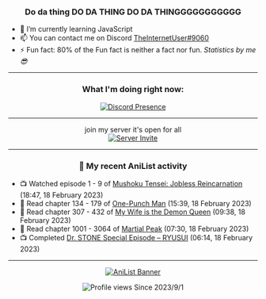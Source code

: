 <div align="center">

### Do da thing DO DA THING DO DA THINGGGGGGGGGGG
</div>

- 🌱 I’m currently learning JavaScript
- 📫 You can contact me on Discord [TheInternetUser#9060](https://discord.com/users/534117072796385300)
- ⚡ Fun fact: 80% of the Fun fact is neither a fact nor fun. _Statistics by me 😎_
<hr>

<div align="center">

### What I'm doing right now:
[![Discord Presence](https://lanyard.cnrad.dev/api/534117072796385300)](https://discord.com/users/534117072796385300)
<hr>

join my server it's open for all <br>
[![Server Invite](https://invidget.switchblade.xyz/bfYgVHxrSs)](https://discord.gg/bfYgVHxrSs)

<hr>
  
### 🌸 My recent AniList activity

</div>

<!-- ANILIST_ACTIVITY:start -->

-   📺 Watched episode 1 - 9 of [Mushoku Tensei: Jobless Reincarnation](https://anilist.co/anime/108465) (18:47, 18 February 2023)
-   📖 Read chapter 134 - 179 of [One-Punch Man](https://anilist.co/manga/74347) (15:39, 18 February 2023)
-   📖 Read chapter 307 - 432 of [My Wife is the Demon Queen](https://anilist.co/manga/107966) (09:38, 18 February 2023)
-   📖 Read chapter 1001 - 3064 of [Martial Peak](https://anilist.co/manga/104494) (07:30, 18 February 2023)
-   📺 Completed [Dr. STONE Special Episode – RYUSUI](https://anilist.co/anime/142876) (06:14, 18 February 2023)

<!-- ANILIST_ACTIVITY:end -->
<hr>

<div align="center">

[![AniList Banner](https://img.anili.st/User/929966)](https://anilist.co/user/TheInternetUser)

![Profile views](https://gpvc.arturio.dev/TheInternetUse7) Since 2023/9/1

</div>
